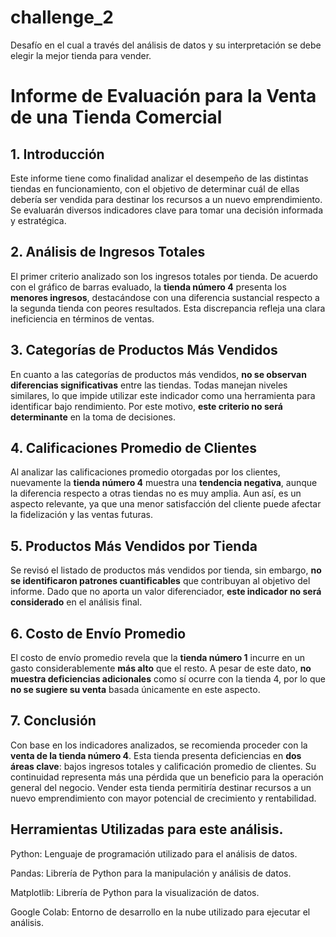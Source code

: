 # challenge_2
Desafío en el cual a través del análisis de datos y su interpretación se debe elegir la mejor tienda para vender.
# Informe de Evaluación para la Venta de una Tienda Comercial

## 1. Introducción

Este informe tiene como finalidad analizar el desempeño de las distintas tiendas en funcionamiento, con el objetivo de determinar cuál de ellas debería ser vendida para destinar los recursos a un nuevo emprendimiento. Se evaluarán diversos indicadores clave para tomar una decisión informada y estratégica.

## 2. Análisis de Ingresos Totales

El primer criterio analizado son los ingresos totales por tienda. De acuerdo con el gráfico de barras evaluado, la **tienda número 4** presenta los **menores ingresos**, destacándose con una diferencia sustancial respecto a la segunda tienda con peores resultados. Esta discrepancia refleja una clara ineficiencia en términos de ventas.

## 3. Categorías de Productos Más Vendidos

En cuanto a las categorías de productos más vendidos, **no se observan diferencias significativas** entre las tiendas. Todas manejan niveles similares, lo que impide utilizar este indicador como una herramienta para identificar bajo rendimiento. Por este motivo, **este criterio no será determinante** en la toma de decisiones.

## 4. Calificaciones Promedio de Clientes

Al analizar las calificaciones promedio otorgadas por los clientes, nuevamente la **tienda número 4** muestra una **tendencia negativa**, aunque la diferencia respecto a otras tiendas no es muy amplia. Aun así, es un aspecto relevante, ya que una menor satisfacción del cliente puede afectar la fidelización y las ventas futuras.

## 5. Productos Más Vendidos por Tienda

Se revisó el listado de productos más vendidos por tienda, sin embargo, **no se identificaron patrones cuantificables** que contribuyan al objetivo del informe. Dado que no aporta un valor diferenciador, **este indicador no será considerado** en el análisis final.

## 6. Costo de Envío Promedio

El costo de envío promedio revela que la **tienda número 1** incurre en un gasto considerablemente **más alto** que el resto. A pesar de este dato, **no muestra deficiencias adicionales** como sí ocurre con la tienda 4, por lo que **no se sugiere su venta** basada únicamente en este aspecto.

## 7. Conclusión

Con base en los indicadores analizados, se recomienda proceder con la **venta de la tienda número 4**. Esta tienda presenta deficiencias en **dos áreas clave**: bajos ingresos totales y calificación promedio de clientes. Su continuidad representa más una pérdida que un beneficio para la operación general del negocio. Vender esta tienda permitiría destinar recursos a un nuevo emprendimiento con mayor potencial de crecimiento y rentabilidad.

## Herramientas Utilizadas para este análisis.

Python: Lenguaje de programación utilizado para el análisis de datos.

Pandas: Librería de Python para la manipulación y análisis de datos.

Matplotlib: Librería de Python para la visualización de datos.

Google Colab: Entorno de desarrollo en la nube utilizado para ejecutar el análisis.
